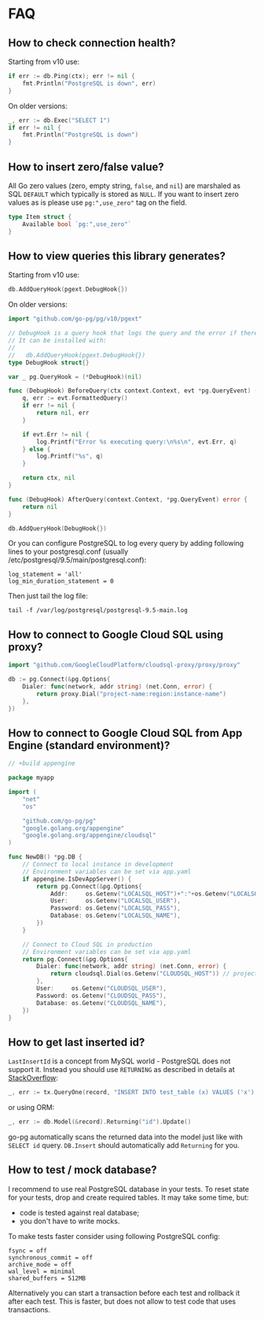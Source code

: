 # FAQ

## How to check connection health?

Starting from v10 use:

```go
if err := db.Ping(ctx); err != nil {
    fmt.Println("PostgreSQL is down", err)
}
```

On older versions:

```go
_, err := db.Exec("SELECT 1")
if err != nil {
    fmt.Println("PostgreSQL is down")
}
```

## How to insert zero/false value?

All Go zero values (zero, empty string, `false`, and `nil`) are marshaled as SQL
`DEFAULT` which typically is stored as `NULL`. If you want to insert zero values
as is please use `pg:",use_zero"` tag on the field.

```go
type Item struct {
    Available bool `pg:",use_zero"`
}
```

## How to view queries this library generates?

Starting from v10 use:

```go
db.AddQueryHook(pgext.DebugHook{})
```

On older versions:

```go
import "github.com/go-pg/pg/v10/pgext"

// DebugHook is a query hook that logs the query and the error if there are any.
// It can be installed with:
//
//   db.AddQueryHook(pgext.DebugHook{})
type DebugHook struct{}

var _ pg.QueryHook = (*DebugHook)(nil)

func (DebugHook) BeforeQuery(ctx context.Context, evt *pg.QueryEvent) (context.Context, error) {
    q, err := evt.FormattedQuery()
    if err != nil {
        return nil, err
    }

    if evt.Err != nil {
        log.Printf("Error %s executing query:\n%s\n", evt.Err, q)
    } else {
        log.Printf("%s", q)
    }

    return ctx, nil
}

func (DebugHook) AfterQuery(context.Context, *pg.QueryEvent) error {
    return nil
}

db.AddQueryHook(DebugHook{})
```

Or you can configure PostgreSQL to log every query by adding following lines to
your postgresql.conf (usually /etc/postgresql/9.5/main/postgresql.conf):

```
log_statement = 'all'
log_min_duration_statement = 0
```

Then just tail the log file:

```shell
tail -f /var/log/postgresql/postgresql-9.5-main.log
```

## How to connect to Google Cloud SQL using proxy?

```go
import "github.com/GoogleCloudPlatform/cloudsql-proxy/proxy/proxy"

db := pg.Connect(&pg.Options{
    Dialer: func(network, addr string) (net.Conn, error) {
        return proxy.Dial("project-name:region:instance-name")
    },
})
```

## How to connect to Google Cloud SQL from App Engine (standard environment)?

```go
// +build appengine

package myapp

import (
    "net"
    "os"

    "github.com/go-pg/pg"
    "google.golang.org/appengine"
    "google.golang.org/appengine/cloudsql"
)

func NewDB() *pg.DB {
    // Connect to local instance in development
    // Environment variables can be set via app.yaml
    if appengine.IsDevAppServer() {
        return pg.Connect(&pg.Options{
            Addr:     os.Getenv("LOCALSQL_HOST")+":"+os.Getenv("LOCALSQL_PORT"),
            User:     os.Getenv("LOCALSQL_USER"),
            Password: os.Getenv("LOCALSQL_PASS"),
            Database: os.Getenv("LOCALSQL_NAME"),
        })
    }

    // Connect to Cloud SQL in production
    // Environment variables can be set via app.yaml
    return pg.Connect(&pg.Options{
        Dialer: func(network, addr string) (net.Conn, error) {
            return cloudsql.Dial(os.Getenv("CLOUDSQL_HOST")) // project-name:region:instance-name
        },
        User:     os.Getenv("CLOUDSQL_USER"),
        Password: os.Getenv("CLOUDSQL_PASS"),
        Database: os.Getenv("CLOUDSQL_NAME"),
    })
}
```

## How to get last inserted id?

`LastInsertId` is a concept from MySQL world - PostgreSQL does not support it.
Instead you should use `RETURNING` as described in details at
[StackOverflow](https://stackoverflow.com/questions/2944297/postgresql-function-for-last-inserted-id):

```go
_, err := tx.QueryOne(record, "INSERT INTO test_table (x) VALUES ('x') RETURNING id", record)
```

or using ORM:

```go
_, err := db.Model(&record).Returning("id").Update()
```

go-pg automatically scans the returned data into the model just like with
`SELECT id` query. `DB.Insert` should automatically add `Returning` for you.

## How to test / mock database?

I recommend to use real PostgreSQL database in your tests. To reset state for
your tests, drop and create required tables. It may take some time, but:

- code is tested against real database;
- you don't have to write mocks.

To make tests faster consider using following PostgreSQL config:

```
fsync = off
synchronous_commit = off
archive_mode = off
wal_level = minimal
shared_buffers = 512MB
```

Alternatively you can start a transaction before each test and rollback it after
each test. This is faster, but does not allow to test code that uses
transactions.
